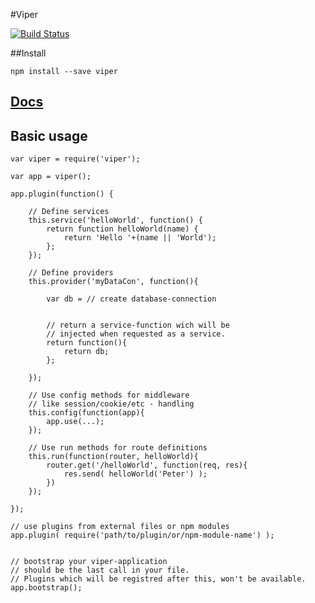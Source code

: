 #Viper

[![Build Status](https://img.shields.io/travis/platdesign/viper.svg)](https://travis-ci.org/platdesign/viper)

##Install

	npm install --save viper


## [Docs](http://platdesign.github.io/viper/#/docs)
	
## Basic usage

	var viper = require('viper');
	
	var app = viper();
	
	app.plugin(function() {
		
		// Define services
		this.service('helloWorld', function() {
			return function helloWorld(name) {
				return 'Hello '+(name || 'World');
			};
		});
		
		// Define providers
		this.provider('myDataCon', function(){
			
			var db = // create database-connection
			
						
			// return a service-function wich will be 
			// injected when requested as a service. 
			return function(){
				return db;
			};
			
		});
		
		// Use config methods for middleware 
		// like session/cookie/etc - handling
		this.config(function(app){
			app.use(...);
		});
		
		// Use run methods for route definitions
		this.run(function(router, helloWorld){
			router.get('/helloWorld', function(req, res){
				res.send( helloWorld('Peter') );
			})
		});
				
	});
	
	// use plugins from external files or npm modules
	app.plugin( require('path/to/plugin/or/npm-module-name') );
	
	
	// bootstrap your viper-application
	// should be the last call in your file.
	// Plugins which will be registred after this, won't be available.
	app.bootstrap();
	
	
	

